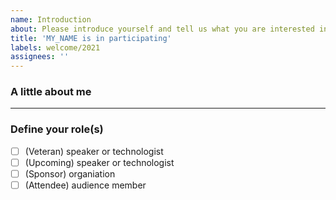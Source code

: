 ```yaml
---
name: Introduction
about: Please introduce yourself and tell us what you are interested in, or how you think you would like to help.
title: 'MY_NAME is in participating'
labels: welcome/2021
assignees: ''
---
```

### A little about me
<!--
Tell us about yourself (all fields optional)

Name, or what you prefer to go by?
Contanct info? Email? Slack? Github? Twitter?
Why are you here?
What is important to you?
How do you think you can help?
-->

---

### Define your role(s)
<!--
There are 4 types of roles in the event. Please tell us which ones you are interested in.
-->

- [ ] (Veteran)  speaker or technologist
- [ ] (Upcoming) speaker or technologist 
- [ ] (Sponsor)  organiation
- [ ] (Attendee) audience member
